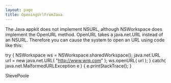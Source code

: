 ```yaml
---
layout: page
title: OpeningUrlFromJava
---
```


The Java appkit does not implement NSURL, although NSWorkspace does implement the OpenURL method. OpenURL takes a java.net.URL instead of an NSURL. Therefore you can cause the system to open an URL using code like this:

    
try
{
  NSWorkspace ws = NSWorkspace.sharedWorkspace();
  java.net.URL url = new java.net.URL( "http://www.wrq.com" );
  ws.openURL( url );
}
catch( java.net.MalformedURLException e )
{
  e.printStackTrace();
}


StevePoole

